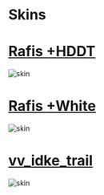 # Skins
# [Rafis +HDDT](http://www.mediafire.com/file/xtrb2wzx993kgfc/Rafis%20+HDDT.osk)
![skin](https://i.gyazo.com/6dee8e15fce75d31e9eb353a29f9feae.jpg)
# [Rafis +White](https://www.mediafire.com/file/p2z2aa9z3nx8bjs/Rafis++White.osk/file) 
![skin](https://i.gyazo.com/94e636085024d2fefc8b5cb55ca27bcc.png)
# [vv_idke_trail](https://www.mediafire.com/file/5g81w12zq3w39kf/vv_idke_trail.osk/file)
![skin](https://i.gyazo.com/296ef5bfe41f55fc6d5fbd434139c67c.png)

